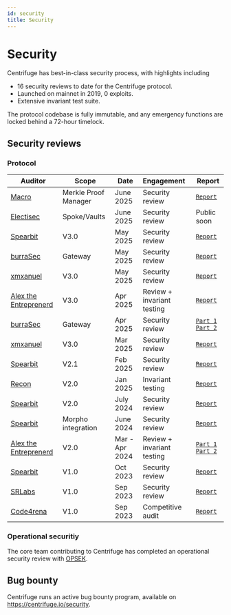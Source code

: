 ```yaml
---
id: security
title: Security
---
```


# Security

Centrifuge has best-in-class security process, with highlights including
* 16 security reviews to date for the Centrifuge protocol.
* Launched on mainnet in 2019, 0 exploits.
* Extensive invariant test suite.

The protocol codebase is fully immutable, and any emergency functions are locked behind a 72-hour timelock.

## Security reviews

### Protocol

| Auditor                                              | Scope            | Date            | Engagement                 | Report                                                                                                                                                                      |
| ---------------------------------------------------- | --------------- | --------------- | :------------------------- | --------------------------------------------------------------------------------------------------------------------------------------------------------------------------- |
| [Macro](https://0xmacro.com/)                      | Merkle Proof Manager        | June 2025        | Security review            | [`Report`](https://0xmacro.com/library/audits/centrifuge-1.html)                                                                             |
| [Electisec](https://electisec.com/)                      | Spoke/Vaults        | June 2025        | Security review            | Public soon                                                                             |
| [Spearbit](https://spearbit.com/)                      | V3.0        | May 2025        | Security review            | [`Report`](https://github.com/centrifuge/protocol-v3/blob/post-electisec/docs/audits/2025-05-Cantina.pdf)                                                                             |
| [burraSec](https://www.burrasec.com/)                      | Gateway        | May 2025        | Security review            | [`Report`](https://github.com/centrifuge/protocol-v3/blob/post-electisec/docs/audits/2025-05-burraSec.pdf)                                                                             |
| [xmxanuel](https://x.com/xmxanuel)                   | V3.0        | May 2025       | Security review            |  [`Report`](https://github.com/centrifuge/protocol-v3/blob/post-electisec/docs/audits/2025-05-xmxanuel.pdf)                                                                                                                                                                    |
| [Alex the Entreprenerd](https://x.com/gallodasballo)                     | V3.0        | Apr 2025        | Review + invariant testing            | [`Report`](https://github.com/Recon-Fuzz/audits/blob/main/Centrifuge_Protocol_V3.MD)                                                                             |
| [burraSec](https://www.burrasec.com/)                      | Gateway        | Apr 2025        | Security review            | [`Part 1`](https://github.com/centrifuge/protocol-v3/blob/post-electisec/docs/audits/2025-04-burraSec-1.pdf) [`Part 2`](https://github.com/centrifuge/protocol-v3/blob/post-electisec/docs/audits/2025-04-burraSec-2.pdf)                                                                             |
| [xmxanuel](https://x.com/xmxanuel)                   | V3.0        | Mar 2025       | Security review            |  [`Report`](https://github.com/centrifuge/protocol-v3/blob/post-electisec/docs/audits/2025-03-xmxanuel.pdf)                                                                                                                                                                    |
| [Spearbit](https://spearbit.com/)                      | V2.1        | Feb 2025        | Security review            | [`Report`](https://github.com/centrifuge/protocol-v3/blob/main/docs/audits/2025-02-Cantina.pdf)                                                                             |
| [Recon](https://getrecon.xyz/) | V2.0        | Jan 2025  | Invariant testing | [`Report`](https://getrecon.substack.com/p/never-stop-improving-your-invariant) |
| [Spearbit](https://spearbit.com/)                    | V2.0        | July 2024       | Security review            | [`Report`](https://github.com/centrifuge/protocol-v3/blob/main/docs/audits/2024-08-Spearbit.pdf)                                                                            |
| [Spearbit](https://spearbit.com/)                    | Morpho integration        | June 2024       | Security review            | [`Report`](https://github.com/centrifuge/morpho-market/blob/main/audits/2023-06-cantina.pdf)                                                                            |
| [Alex the Entreprenerd](https://x.com/gallodasballo) | V2.0        | Mar - Apr 2024  | Review + invariant testing | [`Part 1`](https://getrecon.substack.com/p/lessons-learned-from-fuzzing-centrifuge) [`Part 2`](https://getrecon.substack.com/p/lessons-learned-from-fuzzing-centrifuge-059) |
| [Spearbit](https://spearbit.com/)                      | V1.0        | Oct 2023        | Security review            | [`Report`](https://github.com/centrifuge/protocol-v3/blob/main/docs/audits/2023-10-Cantina.pdf)                                                                             |
| [SRLabs](https://www.srlabs.de/)                     | V1.0        | Sep 2023        | Security review            | [`Report`](https://github.com/centrifuge/protocol-v3/blob/main/docs/audits/2023-09-SRLabs.pdf)                                                                              |
| [Code4rena](https://code4rena.com/)                   | V1.0        | Sep 2023        | Competitive audit          | [`Report`](https://code4rena.com/reports/2023-09-centrifuge)                                                                                                                |

### Operational securitiy

The core team contributing to Centrifuge has completed an operational security review with [OPSEK](https://www.opsek.io/).

## Bug bounty

Centrifuge runs an active bug bounty program, available on https://centrifuge.io/security.